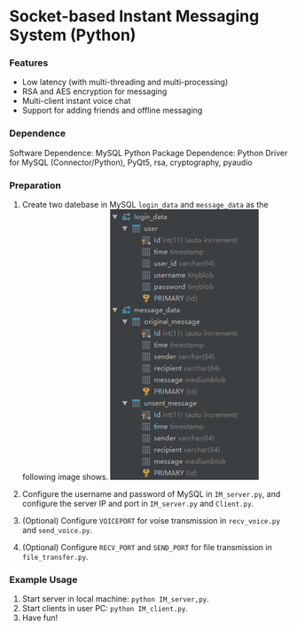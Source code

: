 # Socket-based Instant Messaging System (Python)

### Features
* Low latency (with multi-threading and multi-processing)
* RSA and AES encryption for messaging
* Multi-client instant voice chat
* Support for adding friends and offline messaging

### Dependence
Software Dependence: MySQL
Python Package Dependence: Python Driver for MySQL (Connector/Python), PyQt5, rsa, cryptography, pyaudio

### Preparation
1. Create two datebase in MySQL `login_data` and `message_data` as the following image shows.
![MySQL Database](https://github.com/youweiliang/Instant-Messaging/blob/master/MySQL_Database.png)

2. Configure the username and password of MySQL in `IM_server.py`, and configure  the server IP and port in `IM_server.py` and `Client.py`.

3. (Optional) Configure `VOICEPORT` for voise transmission in `recv_voice.py` and `send_voice.py`.

4. (Optional) Configure `RECV_PORT` and `SEND_PORT` for file transmission in `file_transfer.py`.

### Example Usage
1. Start server in local machine: `python IM_server,py`.
2. Start clients in user PC: `python IM_client.py`.
3. Have fun!
